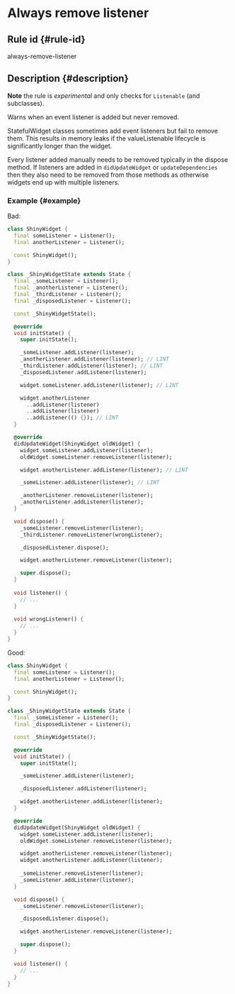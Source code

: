 # Always remove listener

## Rule id {#rule-id}

always-remove-listener

## Description {#description}

**Note** the rule is _experimental_ and only checks for `Listenable` (and subclasses).

Warns when an event listener is added but never removed.

StatefulWidget classes sometimes add event listeners but fail to remove them. This results in memory leaks if the valueListenable lifecycle is significantly longer than the widget.

Every listener added manually needs to be removed typically in the dispose method.
If listeners are added in `didUpdateWidget` or `updateDependencies` then they also need to be removed from those methods as otherwise widgets end up with multiple listeners.

### Example {#example}

Bad:

```dart
class ShinyWidget {
  final someListener = Listener();
  final anotherListener = Listener();

  const ShinyWidget();
}

class _ShinyWidgetState extends State {
  final _someListener = Listener();
  final _anotherListener = Listener();
  final _thirdListener = Listener();
  final _disposedListener = Listener();

  const _ShinyWidgetState();

  @override
  void initState() {
    super.initState();

    _someListener.addListener(listener);
    _anotherListener.addListener(listener); // LINT
    _thirdListener.addListener(listener); // LINT
    _disposedListener.addListener(listener);

    widget.someListener.addListener(listener); // LINT

    widget.anotherListener
      ..addListener(listener)
      ..addListener(listener)
      ..addListener(() {}); // LINT
  }

  @override
  didUpdateWidget(ShinyWidget oldWidget) {
    widget.someListener.addListener(listener);
    oldWidget.someListener.removeListener(listener);

    widget.anotherListener.addListener(listener); // LINT

    _someListener.addListener(listener); // LINT

    _anotherListener.removeListener(listener);
    _anotherListener.addListener(listener);
  }

  void dispose() {
    _someListener.removeListener(listener);
    _thirdListener.removeListener(wrongListener);

    _disposedListener.dispose();

    widget.anotherListener.removeListener(listener);

    super.dispose();
  }
  
  void listener() {
    // ...
  }
  
  void wrongListener() {
    // ...
  }
}
```

Good:

```dart
class ShinyWidget {
  final someListener = Listener();
  final anotherListener = Listener();

  const ShinyWidget();
}

class _ShinyWidgetState extends State {
  final _someListener = Listener();
  final _disposedListener = Listener();

  const _ShinyWidgetState();

  @override
  void initState() {
    super.initState();

    _someListener.addListener(listener);

    _disposedListener.addListener(listener);

    widget.anotherListener.addListener(listener);
  }

  @override
  didUpdateWidget(ShinyWidget oldWidget) {
    widget.someListener.addListener(listener);
    oldWidget.someListener.removeListener(listener);

    widget.anotherListener.removeListener(listener);
    widget.anotherListener.addListener(listener);
    
    _someListener.removeListener(listener);
    _someListener.addListener(listener);
  }

  void dispose() {
    _someListener.removeListener(listener);

    _disposedListener.dispose();

    widget.anotherListener.removeListener(listener);

    super.dispose();
  }

  void listener() {
    // ...
  }
}
```
